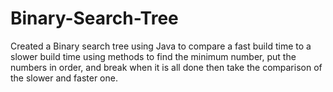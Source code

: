 # Binary-Search-Tree
Created a Binary search tree using Java to compare a fast build time to a slower build time using methods to find the minimum number, put the numbers in order, and break when it is all done then take the comparison of the slower and faster one. 
